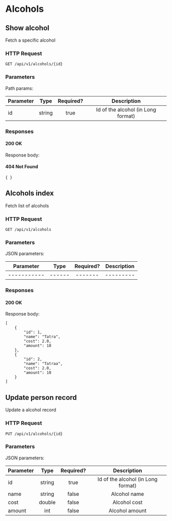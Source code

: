 # Alcohols

## Show alcohol

Fetch a specific alcohol

### HTTP Request

`GET /api/v1/alcohols/{id}`

### Parameters

Path params:

Parameter | Type   | Required? | Description
----------|:------:| :-------: | :---------:
id        | string | true      | Id of the alcohol (in Long format)

### Responses

#### 200 OK

Response body:



#### 404 Not Found

```
{ }
```

## Alcohols index

Fetch list of alcohols

### HTTP Request

`GET /api/v1/alcohols`

### Parameters

JSON parameters:

Parameter                | Type    | Required? | Description
-----------              |:------: | :-------: | :---------:
-----------              | ------  |  -------  |  ---------

### Responses

#### 200 OK

Response body:

```
[
    {
        "id": 1,
        "name": "Tatra",
        "cost": 2.0,
        "amount": 10
    },
    {
        "id": 2,
        "name": "Tatraa",
        "cost": 2.0,
        "amount": 10
    }
]
```

## Update person record

Update a alcohol record

### HTTP Request

`PUT /api/v1/alcohols/{id}`

### Parameters

JSON parameters:

Parameter       | Type    | Required? | Description
----------------|:-------:| :-------: | :---------:
id              | string  | true      | Id of the alcohol (in Long format)
name            | string  | false     | Alcohol name
cost            | double  | false     | Alcohol cost
amount          | int     | false     | Alcohol amount


